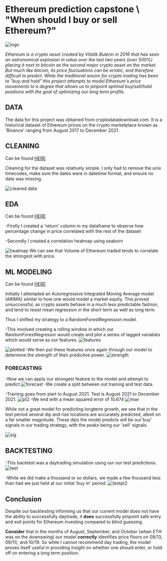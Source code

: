 # Ethereum prediction capstone \\ "When should I buy or sell Ethereum?"
![logo](https://github.com/wfarah0/Eth_Capstone/blob/main/logo.jpg)

*Ethereum is a crypto asset created by Vitalik Buterin in 2016 that has seen an astronomical explosion in value over the last two years (over 500%) 
placing it next to bitcoin as the second major crypto asset on the market. But much like bitcoin, its price fluctuations can be erratic, and therefore difficult to predict. 
While the traditional wisom for crypto trading has been to "buy and hold" this project attempts to model Ethereum's price movements to a degree that allows us to pinpoint optimal buy/sell/hold positions with the goal of optimizing our long term profits.*


## DATA

The data for this project was obtained from cryptodatadownload.com. It is a historical dataset of Ethereum prices on the crypto marketplace known as 'Binance' ranging from August 2017
to December 2021. 


## CLEANING
Can be found [HERE](https://github.com/wfarah0/Eth_Capstone/blob/main/cleanEth.ipynb)

Cleaning for the dataset was relatively simple. I only had to remove the unix timecodes, make sure the dates were in datetime format, and ensure no data was missing.

![cleaned data](https://github.com/wfarah0/Eth_Capstone/blob/main/dat.PNG)

## EDA
Can be found [HERE](https://github.com/wfarah0/Eth_Capstone/blob/main/ExploringEth%20(1).ipynb)

-Firstly I created a 'return' column in my dataframe to observe how percentage change in price correlated with the rest of the dataset

-Secondly I created a correlation heatmap using seaborn 

![heatmap](https://github.com/wfarah0/Eth_Capstone/blob/main/heatmp.PNG)
We can see that Volume of Ethereum traded tends to correlate the strongest with price. 


## ML MODELING
Can be found [HERE](https://github.com/wfarah0/Eth_Capstone/blob/main/RF_eth_modeling_ft_backtest%20(1).ipynb)

Initially I attempted an Autoregressive Integrated Moving Average model (ARIMA) similar to how one would model a market equity. This proved unsuccessful, as crypto assets behave 
in a much less predictable fashion, and tend to resist mean regression in the short term as well as long term. 

Thus I shifted my strategy to a RandomForestRegression model.

-This involved creating a rolling window in which our RandomForestRegressor would create and plot a series of lagged variables which would serve as our features. 
![features](https://github.com/wfarah0/Eth_Capstone/blob/main/features_pt1.PNG)

![plotted](https://github.com/wfarah0/Eth_Capstone/blob/main/features_pt2.PNG)
-We then put these features once again through our model to determine the strength of their predictive power. 
![strength](https://github.com/wfarah0/Eth_Capstone/blob/main/features_pt3.PNG)

### FORECASTING

-Now we can apply our strongest feature to the model and attempt to predict
![forecast](https://github.com/wfarah0/Eth_Capstone/blob/main/frcast.PNG)
-We create a split between out training and test data. 

-Training goes from start to August 2021. Test is August 2021 to December 2021.
![pt2](https://github.com/wfarah0/Eth_Capstone/blob/main/frcast_pt2.PNG)
-We end with a mean squared error of 10.674
![mse](https://github.com/wfarah0/Eth_Capstone/blob/main/mse.PNG)

While not a great model for predicting longterm growth, we see that in the test period several dip and rise locations are
accurately predicted, albeit on a far smaller magnitude. These dips the model predicts will be our'buy' signals in our trading 
strategy, with the peaks being our 'sell' signals. 

![sig](https://github.com/wfarah0/Eth_Capstone/blob/main/sig.PNG)


## BACKTESTING
-This backtest was a daytrading simulation using our our test predictions. 
![test](https://github.com/wfarah0/Eth_Capstone/blob/main/btest.PNG)

-While we did make a thousand or so dollars, we made a few thousand less than had we just held at our initial 'buy in' period. 
![testpt2](https://github.com/wfarah0/Eth_Capstone/blob/main/btest_pt2.PNG)
## Conclusion
Despite our backtesting informing us that our current model does not have the ability to successfully daytrade, it **does** successfully pinpoint safe entry and exit points
for Ethereum investing compared to blind guessing. 

**Consider** that in the months of August, September, and October (when ETH was on the downswing) our model **correctly** identifies price floors on 08/13, 09/11/, and 10/19. 
So while I cannot recommend day trading, the model proves itself useful in providing insight on whether one should enter, or hold off on entering a long term position. 

